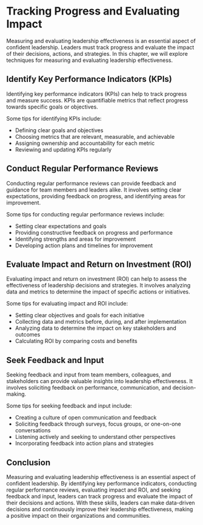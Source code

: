 Tracking Progress and Evaluating Impact
======================================================================================================

Measuring and evaluating leadership effectiveness is an essential aspect of confident leadership. Leaders must track progress and evaluate the impact of their decisions, actions, and strategies. In this chapter, we will explore techniques for measuring and evaluating leadership effectiveness.

Identify Key Performance Indicators (KPIs)
------------------------------------------

Identifying key performance indicators (KPIs) can help to track progress and measure success. KPIs are quantifiable metrics that reflect progress towards specific goals or objectives.

Some tips for identifying KPIs include:

* Defining clear goals and objectives
* Choosing metrics that are relevant, measurable, and achievable
* Assigning ownership and accountability for each metric
* Reviewing and updating KPIs regularly

Conduct Regular Performance Reviews
-----------------------------------

Conducting regular performance reviews can provide feedback and guidance for team members and leaders alike. It involves setting clear expectations, providing feedback on progress, and identifying areas for improvement.

Some tips for conducting regular performance reviews include:

* Setting clear expectations and goals
* Providing constructive feedback on progress and performance
* Identifying strengths and areas for improvement
* Developing action plans and timelines for improvement

Evaluate Impact and Return on Investment (ROI)
----------------------------------------------

Evaluating impact and return on investment (ROI) can help to assess the effectiveness of leadership decisions and strategies. It involves analyzing data and metrics to determine the impact of specific actions or initiatives.

Some tips for evaluating impact and ROI include:

* Setting clear objectives and goals for each initiative
* Collecting data and metrics before, during, and after implementation
* Analyzing data to determine the impact on key stakeholders and outcomes
* Calculating ROI by comparing costs and benefits

Seek Feedback and Input
-----------------------

Seeking feedback and input from team members, colleagues, and stakeholders can provide valuable insights into leadership effectiveness. It involves soliciting feedback on performance, communication, and decision-making.

Some tips for seeking feedback and input include:

* Creating a culture of open communication and feedback
* Soliciting feedback through surveys, focus groups, or one-on-one conversations
* Listening actively and seeking to understand other perspectives
* Incorporating feedback into action plans and strategies

Conclusion
----------

Measuring and evaluating leadership effectiveness is an essential aspect of confident leadership. By identifying key performance indicators, conducting regular performance reviews, evaluating impact and ROI, and seeking feedback and input, leaders can track progress and evaluate the impact of their decisions and actions. With these skills, leaders can make data-driven decisions and continuously improve their leadership effectiveness, making a positive impact on their organizations and communities.
